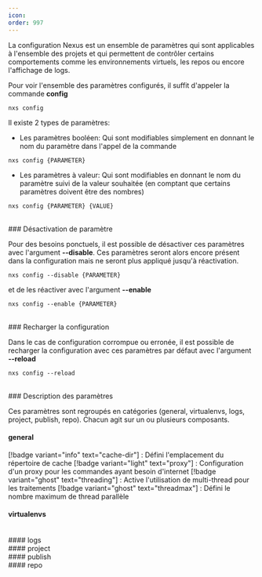 ```yaml
---
icon: 
order: 997
---
```

La configuration Nexus est un ensemble de paramètres qui sont applicables à l'ensemble des projets et qui permettent de contrôler certains comportements comme les environnements virtuels, les repos ou encore l'affichage de logs.

Pour voir l'ensemble des paramètres configurés, il suffit d'appeler la commande **config**

```console
nxs config
```

Il existe 2 types de paramètres:
- Les paramètres booléen: Qui sont modifiables simplement en donnant le nom du paramètre dans l'appel de la commande

```console
nxs config {PARAMETER}
```

- Les paramètres à valeur: Qui sont modifiables en donnant le nom du paramètre suivi de la valeur souhaitée (en comptant que certains paramètres doivent être des nombres)

```console
nxs config {PARAMETER} {VALUE}
```
<br>
### Désactivation de paramètre

Pour des besoins ponctuels, il est possible de désactiver ces paramètres avec l'argument **--disable**. 
Ces paramètres seront alors encore présent dans la configuration mais ne seront plus appliqué jusqu'à réactivation.

```console
nxs config --disable {PARAMETER}
```

et de les réactiver avec l'argument **--enable**

```console
nxs config --enable {PARAMETER}
```
<br>
### Recharger la configuration

Dans le cas de configuration corrompue ou erronée, il est possible de recharger la configuration avec ces paramètres par défaut avec l'argument **--reload**

```console
nxs config --reload
```
<br>
### Description des paramètres

Ces paramètres sont regroupés en catégories (general, virtualenvs, logs, project, publish, repo).
Chacun agit sur un ou plusieurs composants.
<br>
#### general
[!badge variant="info" text="cache-dir"] : Défini l'emplacement du répertoire de cache
[!badge variant="light" text="proxy"] : Configuration d'un proxy pour les commandes ayant besoin d'internet
[!badge variant="ghost" text="threading"] : Active l'utilisation de multi-thread pour les traitements
[!badge variant="ghost" text="threadmax"] : Défini le nombre maximum de thread parallèle
<br>
#### virtualenvs

<br>
#### logs

<br>
#### project

<br>
#### publish

<br>
#### repo